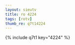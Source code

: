 ```yaml
--- 
layout: sieutv
title: ro 4224
tags: [rotv]
thumb_re: q7t14224
---
```

{% include q7t1 key="4224" %} 
